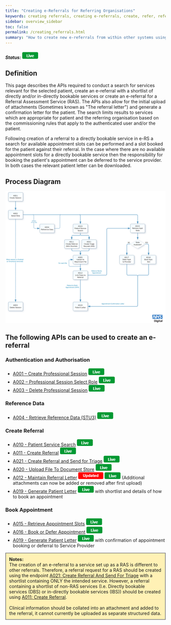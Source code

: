 ```yaml
---
title: "Creating e-Referrals for Referring Organisations"
keywords: creating referrals, creating e-referrals, create, refer, referring
sidebar: overview_sidebar
toc: false
permalink: /creating_referrals.html
summary: "How to create new e-referrals from within other systems using the e-RS integration APIs"
---
```


##### Status: ![Live](images/icons/api_live.png)

## Definition

This page describes the APIs required to conduct a search for services relevant for the selected patient, create an e-referral with a shortlist of directly and/or in-directly bookable services or create an e-referral for a Referral Assessment Service (RAS). The APIs also allow for the initial upload of attachments (Sometimes known as "The referral letter") and generate a confirmation letter for the patient. The search limits results to services which are appropriate for patient and the referring organisation based on the commissioning rules that apply to the authenticated user and/or the patient.

Following creation of a referral to a directly bookable service in e-RS a search for available appointment slots can be performed and a slot booked for the patient against their referral. In the case where there are no available appointment slots for a directly bookable service then the responsibility for booking the patient's appointment can be deferred to the service provider. In both cases the relevant patient letter can be downloaded.

## Process Diagram

[![Creating Referrals](images/explore/creating_referrals.png)](images/explore/creating_referrals.png)  

## The following APIs can be used to create an e-referral

### Authentication and Authorisation
* [A001 – Create Professional Session](explore_endpoint_a001.html) ![Live](images/icons/api_live.png)
* [A002 – Professional Session Select Role](explore_endpoint_a002.html) ![Live](images/icons/api_live.png)
* [A003 – Delete Professional Session](explore_endpoint_a003.html) ![Live](images/icons/api_live.png)

### Reference Data
* [A004 - Retrieve Reference Data (STU3)](explore_endpoint_a004.html) ![Live](images/icons/api_live.png)

### Create Referral
* [A010 - Patient Service Search](explore_endpoint_a010.html) ![Live](images/icons/api_live.png)
* [A011 - Create Referral](explore_endpoint_a011.html) ![Live](images/icons/api_live.png)
* [A021 - Create Referral and Send for Triage](explore_endpoint_a021.html) ![Live](images/icons/api_live.png)
* [A020 - Upload File To Document Store](explore_endpoint_a020.html) ![Live](images/icons/api_live.png)
* [A012 - Maintain Referral Letter](explore_endpoint_a012.html) ![Updated](images/icons/updated.png) ![Live](images/icons/api_live.png)
  (Additional attachments can now be added or removed after first upload)
* [A019 - Generate Patient Letter](explore_endpoint_a019.html) ![Live](images/icons/api_live.png) with shortlist and details of how to book an appointment

### Book Appointment
* [A015 - Retrieve Appointment Slots](explore_endpoint_a015.html) ![Live](images/icons/api_live.png)
* [A016 - Book or Defer Appointment](explore_endpoint_a016.html) ![Live](images/icons/api_live.png)
* [A019 - Generate Patient Letter](explore_endpoint_a019.html) ![Live](images/icons/api_live.png) with confirmation of appointment booking or deferral to Service Provider

<div style="border: 2px solid #888888; padding: 10px; background: #fff1b5;">
<b>Notes:</b><br>
The creation of an e-referral to a service set up as a RAS is different to other referrals. Therefore, a referral request for a RAS should be created using the endpoint <a href="/explore_endpoint_a021.html">A021: Create Referral And Send For Triage</a> with a shortlist containing ONLY the intended service. However, a referral containing a shortlist of non-RAS services (I.e. Directly bookable services (DBS) or in-directly bookable services (IBS)) should be created using <a href="/explore_endpoint_a011.html">A011: Create Referral</a>.
<br>
<br>
Clinical information should be collated into an attachment and added to the referral, it cannot currently be uploaded as separate structured data.   
</div>

